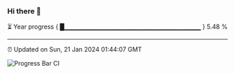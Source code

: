### Hi there 👋

⏳ Year progress { █▁▁▁▁▁▁▁▁▁▁▁▁▁▁▁▁▁▁▁▁▁▁▁▁▁▁▁▁▁ } 5.48 %

---

⏰ Updated on Sun, 21 Jan 2024 01:44:07 GMT

![Progress Bar CI](https://github.com/IshwaranRudhara/GIT-ACTION/workflows/Progress%20Bar%20CI/badge.svg)
